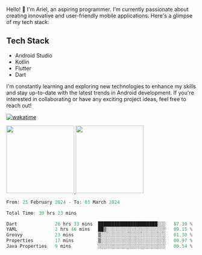Hello! 👋 I'm Ariel, an aspiring programmer. I'm currently passionate about creating innovative and user-friendly mobile applications. Here's a glimpse of my tech stack:

## Tech Stack

- Android Studio
- Kotlin
- Flutter
- Dart

I'm constantly learning and exploring new technologies to enhance my skills and stay up-to-date with the latest trends in Android development. If you're interested in collaborating or have any exciting project ideas, feel free to reach out!

[![wakatime](https://wakatime.com/badge/user/3a9424b2-a7e9-45b1-b004-c0da731ae6d1.svg)](https://wakatime.com/@3a9424b2-a7e9-45b1-b004-c0da731ae6d1)

<p align="left">
<a href="https://github.com/MattRiel">
  <img height="180em" src="https://github-readme-stats-eight-theta.vercel.app/api?username=MattRiel&show_icons=true&theme=dark&include_all_commits=true&count_private=true"/>
  <img height="180em" src="https://github-readme-stats-eight-theta.vercel.app/api/top-langs/?username=MattRiel&layout=compact&langs_count=8&theme=dark"/>
</a>
</p>

<!-- <img width="63.5%" src="https://github-readme-stats.vercel.app/api/wakatime?username=arielmatius&layuout=compact&theme=nightowl&v=2&hide_border=true" alt="Wakatime Stats" /> -->


<!--START_SECTION:waka-->

```dart
From: 25 February 2024 - To: 03 March 2024

Total Time: 30 hrs 23 mins

Dart              26 hrs 33 mins  ██████████████████████░░░   87.39 %
YAML              2 hrs 46 mins   ██▒░░░░░░░░░░░░░░░░░░░░░░   09.15 %
Groovy            23 mins         ▒░░░░░░░░░░░░░░░░░░░░░░░░   01.30 %
Properties        17 mins         ▒░░░░░░░░░░░░░░░░░░░░░░░░   00.97 %
Java Properties   9 mins          ░░░░░░░░░░░░░░░░░░░░░░░░░   00.54 %
```

<!--END_SECTION:waka-->
